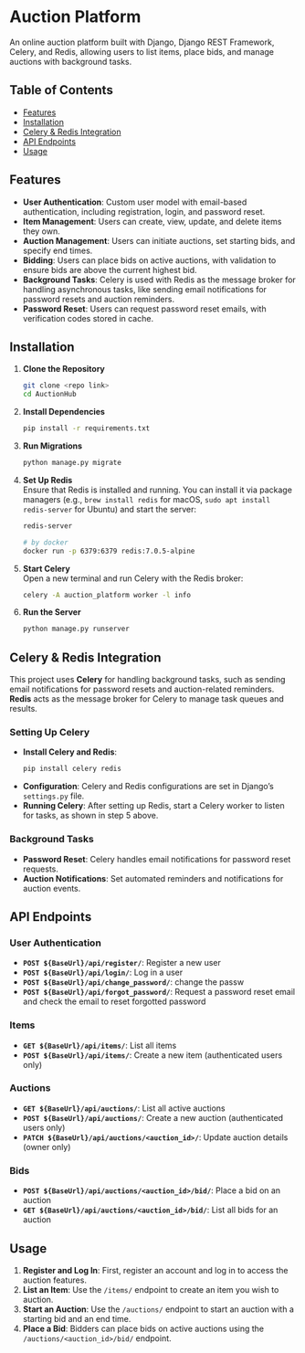 # Auction Platform

An online auction platform built with Django, Django REST Framework, Celery, and Redis, allowing users to list items, place bids, and manage auctions with background tasks.

## Table of Contents

- [Features](#features)
- [Installation](#installation)
- [Celery & Redis Integration](#celery--redis-integration)
- [API Endpoints](#api-endpoints)
- [Usage](#usage)


## Features

- **User Authentication**: Custom user model with email-based authentication, including registration, login, and password reset.
- **Item Management**: Users can create, view, update, and delete items they own.
- **Auction Management**: Users can initiate auctions, set starting bids, and specify end times.
- **Bidding**: Users can place bids on active auctions, with validation to ensure bids are above the current highest bid.
- **Background Tasks**: Celery is used with Redis as the message broker for handling asynchronous tasks, like sending email notifications for password resets and auction reminders.
- **Password Reset**: Users can request password reset emails, with verification codes stored in cache.

## Installation

1. **Clone the Repository**
    ```bash
    git clone <repo link>
    cd AuctionHub
    ```

2. **Install Dependencies**
    ```bash
    pip install -r requirements.txt
    ```

3. **Run Migrations**
    ```bash
    python manage.py migrate
    ```

4. **Set Up Redis**  
   Ensure that Redis is installed and running. You can install it via package managers (e.g., `brew install redis` for macOS, `sudo apt install redis-server` for Ubuntu) and start the server:
    ```bash
    redis-server

    # by docker
    docker run -p 6379:6379 redis:7.0.5-alpine
    ```

5. **Start Celery**  
   Open a new terminal and run Celery with the Redis broker:
    ```bash
    celery -A auction_platform worker -l info
    ```

6. **Run the Server**
    ```bash
    python manage.py runserver
    ```

## Celery & Redis Integration

This project uses **Celery** for handling background tasks, such as sending email notifications for password resets and auction-related reminders. **Redis** acts as the message broker for Celery to manage task queues and results.

### Setting Up Celery
- **Install Celery and Redis**:
    ```bash
    pip install celery redis
    ```
- **Configuration**: Celery and Redis configurations are set in Django’s `settings.py` file. 
- **Running Celery**: After setting up Redis, start a Celery worker to listen for tasks, as shown in step 5 above.

### Background Tasks
- **Password Reset**: Celery handles email notifications for password reset requests.
- **Auction Notifications**: Set automated reminders and notifications for auction events.

## API Endpoints

### User Authentication
- **`POST ${BaseUrl}/api/register/`**: Register a new user
- **`POST ${BaseUrl}/api/login/`**: Log in a user
- **`POST ${BaseUrl}/api/change_password/`**: change the passw
- **`POST ${BaseUrl}/api/forgot_password/`**: Request a password reset email and check the email to reset forgotted password

### Items
- **`GET ${BaseUrl}/api/items/`**: List all items
- **`POST ${BaseUrl}/api/items/`**: Create a new item (authenticated users only)

### Auctions
- **`GET ${BaseUrl}/api/auctions/`**: List all active auctions
- **`POST ${BaseUrl}/api/auctions/`**: Create a new auction (authenticated users only)
- **`PATCH ${BaseUrl}/api/auctions/<auction_id>/`**: Update auction details (owner only)

### Bids
- **`POST ${BaseUrl}/api/auctions/<auction_id>/bid/`**: Place a bid on an auction
- **`GET ${BaseUrl}/api/auctions/<auction_id>/bid/`**: List all bids for an auction

## Usage

1. **Register and Log In**: First, register an account and log in to access the auction features.
2. **List an Item**: Use the `/items/` endpoint to create an item you wish to auction.
3. **Start an Auction**: Use the `/auctions/` endpoint to start an auction with a starting bid and an end time.
4. **Place a Bid**: Bidders can place bids on active auctions using the `/auctions/<auction_id>/bid/` endpoint.
